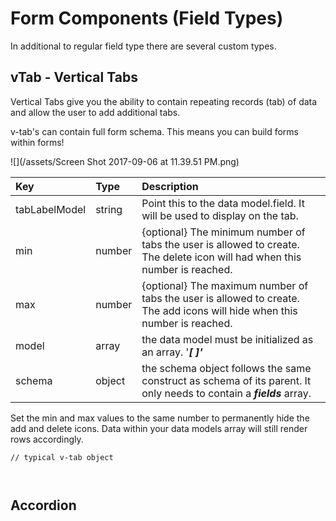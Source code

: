 # Form Components \(Field Types\)

In additional to regular field type there are several custom types.

## vTab - Vertical Tabs

Vertical Tabs give you the ability to contain repeating records \(tab\) of data and allow the user to add additional tabs.

v-tab's can contain full form schema. This means you can build forms within forms! 

![](/assets/Screen Shot 2017-09-06 at 11.39.51 PM.png)

| Key | Type | Description |
| :--- | :--- | :--- |
| tabLabelModel | string | Point this to the data model.field. It will be used to display on the tab. |
| min | number | {optional} The minimum number of tabs the user is allowed to create. The delete icon will had when this number is reached. |
| max | number | {optional} The maximum number of tabs the user is allowed to create. The add icons will hide when this number is reached.|
| model | array | the data model must be initialized as an array. '_**\[  \]'**_ |
| schema | object | the schema object follows the same construct as schema of its parent. It only needs to contain a _**fields**_ array. |

Set the min and max values to the same number to permanently hide the add and delete icons. Data within your data models array will still render rows accordingly.

```
// typical v-tab object



```

## Accordion



 

